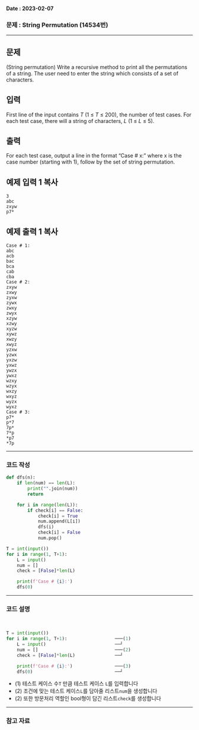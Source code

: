 #### Date : 2023-02-07

### 문제 : String Permutation (14534번)
---
## 문제

(String permutation) Write a recursive method to print all the permutations of a string. The user need to enter the string which consists of a set of characters.

## 입력

First line of the input contains _T_ (1 ≤ _T_ ≤ 200), the number of test cases. For each test case, there will a string of characters, _L_ (1 ≤ _L_ ≤ 5).

## 출력

For each test case, output a line in the format “Case # x:” where x is the case number (starting with 1), follow by the set of string permutation.

## 예제 입력 1 복사

```
3
abc
zxyw
p7*

```

## 예제 출력 1 복사

```
Case # 1:
abc
acb
bac
bca
cab
cba
Case # 2:
zxyw
zxwy
zyxw
zywx
zwxy
zwyx
xzyw
xzwy
xyzw
xywz
xwzy
xwyz
yzxw
yzwx
yxzw
yxwz
ywzx
ywxz
wzxy
wzyx
wxzy
wxyz
wyzx
wyxz
Case # 3:
p7*
p*7
7p*
7*p
*p7
*7p
```

---
### 코드 작성
```python
def dfs(n):
    if len(num) == len(L):
        print("".join(num))
        return

    for i in range(len(L)):
        if check[i] == False:
            check[i] = True
            num.append(L[i])
            dfs(i)
            check[i] = False
            num.pop()

T = int(input())
for i in range(1, T+1):
    L = input()
    num = []
    check = [False]*len(L)

    print(f'Case # {i}:')
    dfs(0)
```

---
### 코드 설명
<br/>

```python
T = int(input())
for i in range(1, T+1):                  ───(1)
    L = input()                          ──┘
    num = []                             ───(2)
    check = [False]*len(L)               ──┘

    print(f'Case # {i}:')                ───(3) 
    dfs(0)                               ──┘
```
- (1) 테스트 케이스 수`T` 만큼 테스트 케이스 `L`를 입력합니다
- (2) 조건에 맞는 테스트 케이스`L`를 담아줄 리스트`num`을 생성합니다
- (2) 또한 방문처리 역할인 bool형이 담긴 리스트`check`를 생성합니다

---
### 참고 자료